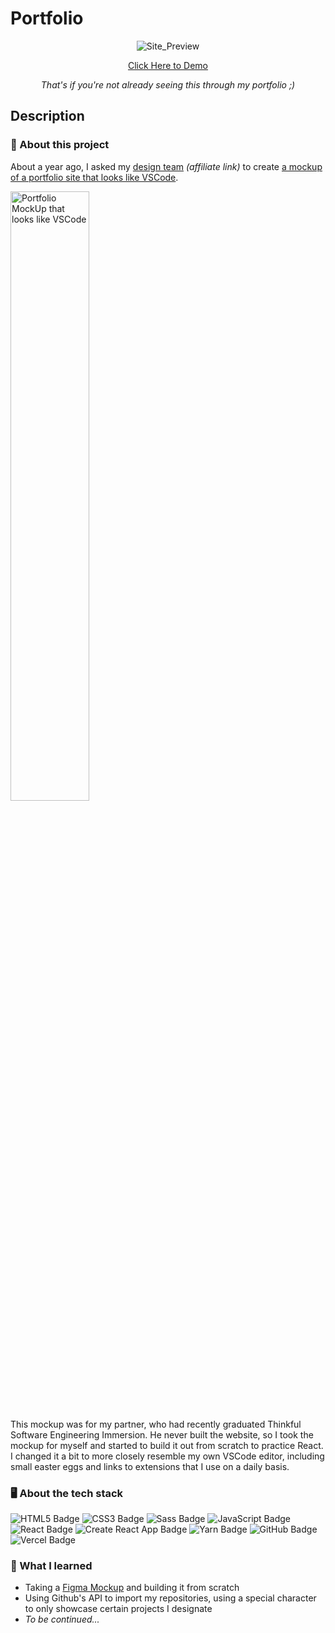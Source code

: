 # Portfolio

<div align="center">

![Site_Preview](https://user-images.githubusercontent.com/5871075/213026800-38515acf-980a-4159-9972-bba2f4b5cffc.png)

[Click Here to Demo](https://katyasarmiento.com)

*That's if you're not already seeing this through my portfolio ;)*

</div>

## Description

### 💼 About this project

About a year ago, I asked my [design team](https://app.manypixels.co/onboard?referral=cjxam0civ6d1z07704c0glafm) *(affiliate link)* to create [a mockup of a portfolio site that looks like VSCode](https://www.figma.com/file/GqXYhDV2zVOPyfx5gRmOOh/P21563---HW-Portfolio?node-id=0%3A1&t=Kep3FCw2dpJ7BLso-1). 

<img width="50%" alt="Portfolio MockUp that looks like VSCode" src="https://user-images.githubusercontent.com/5871075/204670157-a0335eb6-9ee6-4f04-bc1c-e623a3c51aa7.png">

This mockup was for my partner, who had recently graduated Thinkful Software Engineering Immersion. He never built the website, so I took the mockup for myself and started to build it out from scratch to practice React. I changed it a bit to more closely resemble my own VSCode editor, including small easter eggs and links to extensions that I use on a daily basis.

### 🖥 About the tech stack

![HTML5 Badge](https://img.shields.io/badge/HTML5-E34F26?logo=html5&logoColor=fff&style=for-the-badge) ![CSS3 Badge](https://img.shields.io/badge/CSS3-1572B6?logo=css3&logoColor=fff&style=for-the-badge) ![Sass Badge](https://img.shields.io/badge/Sass-C69?logo=sass&logoColor=fff&style=for-the-badge) ![JavaScript Badge](https://img.shields.io/badge/JavaScript-F7DF1E?logo=javascript&logoColor=000&style=for-the-badge) ![React Badge](https://img.shields.io/badge/React-61DAFB?logo=react&logoColor=000&style=for-the-badge) ![Create React App Badge](https://img.shields.io/badge/Create%20React%20App-09D3AC?logo=createreactapp&logoColor=fff&style=for-the-badge) ![Yarn Badge](https://img.shields.io/badge/Yarn-2C8EBB?logo=yarn&logoColor=fff&style=for-the-badge) ![GitHub Badge](https://img.shields.io/badge/GitHub-181717?logo=github&logoColor=fff&style=for-the-badge) ![Vercel Badge](https://img.shields.io/badge/Vercel-000?logo=vercel&logoColor=fff&style=for-the-badge)

### 🧠 What I learned

- Taking a [Figma Mockup](https://www.figma.com/file/GqXYhDV2zVOPyfx5gRmOOh/P21563---HW-Portfolio?node-id=0%3A1&t=Kep3FCw2dpJ7BLso-1) and building it from scratch
- Using Github's API to import my repositories, using a special character to only showcase certain projects I designate
- *To be continued...*
